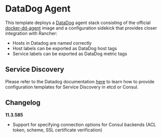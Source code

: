# DataDog Agent

This template deploys a [DataDog](https://www.datadoghq.com/) agent stack consisting of the official [docker-dd-agent](https://www.github.com/Datadog/docker-dd-agent) image and a configuration sidekick that provides closer integration with Rancher:

* Hosts in Datadog are named correctly
* Host labels can be exported as DataDog host tags
* Service labels can be exported as DataDog metric tags

## Service Discovery
Please refer to the Datadog documentation [here](http://docs.datadoghq.com/guides/servicediscovery/) to learn how to provide configuration templates for Service Discovery in etcd or Consul.

## Changelog

**11.3.585**

* Support for specifying connection options for Consul backends (ACL token, scheme, SSL certificate verification)